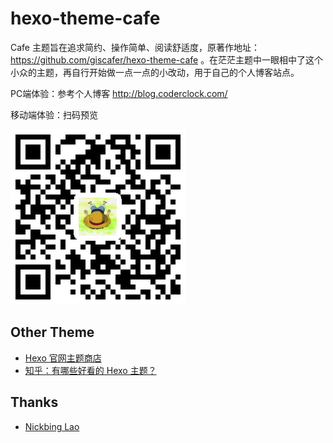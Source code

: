 # hexo-theme-cafe

Cafe 主题旨在追求简约、操作简单、阅读舒适度，原著作地址：https://github.com/giscafer/hexo-theme-cafe 。在茫茫主题中一眼相中了这个小众的主题，再自行开始做一点一点的小改动，用于自己的个人博客站点。

PC端体验：参考个人博客 http://blog.coderclock.com/

移动端体验：扫码预览

![](./mobile-qrcode.png)

## Other Theme

- [Hexo 官网主题商店](https://hexo.io/themes/)
- [知乎：有哪些好看的 Hexo 主题？](https://www.zhihu.com/question/24422335)

## Thanks

- [Nickbing Lao](https://github.com/giscafer)

